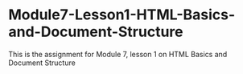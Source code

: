 # Module7-Lesson1-HTML-Basics-and-Document-Structure

This is the assignment for Module 7, lesson 1 on HTML Basics and Document Structure
